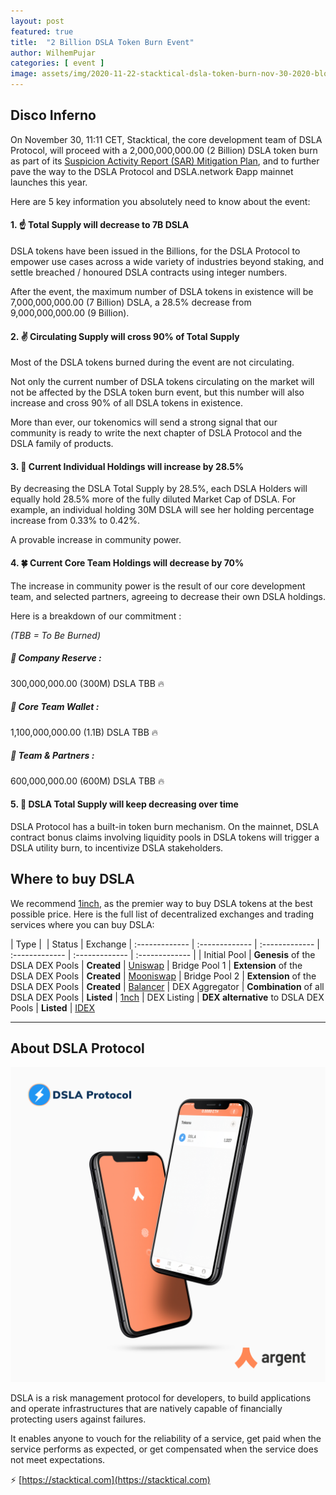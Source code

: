 ```yaml
---
layout: post
featured: true
title:  "2 Billion DSLA Token Burn Event"
author: WilhemPujar
categories: [ event ]
image: assets/img/2020-11-22-stacktical-dsla-token-burn-nov-30-2020-blockchain-cryptocurrency-defi.jpg
---
```


## Disco Inferno

On November 30, 11:11 CET, Stacktical, the core development team of DSLA Protocol, will proceed with a 2,000,000,000.00 (2 Billion) DSLA token burn as part of its [Suspicion Activity Report (SAR) Mitigation Plan](https://blog.stacktical.com/post-mortem/security/2020/11/14/suspicious-activity-report-mitigation-plan.html), and to further pave the way to the DSLA Protocol and DSLA.network Ðapp mainnet launches this year.

Here are 5 key information you absolutely need to know about the event:

#### 1. ☝️ Total Supply will decrease to 7B DSLA

DSLA tokens have been issued in the Billions, for the DSLA Protocol to empower use cases across a wide variety of industries beyond staking, and settle breached / honoured DSLA contracts using integer numbers. 

After the event, the maximum number of DSLA tokens in existence will be 7,000,000,000.00 (7 Billion) DSLA, a 28.5% decrease from 9,000,000,000.00 (9 Billion).

#### 2. ✌️ Circulating Supply will cross 90% of Total Supply

Most of the DSLA tokens burned during the event are not circulating. 

Not only the current number of DSLA tokens circulating on the market will not be affected by the DSLA token burn event, but this number will also increase and cross 90% of all DSLA tokens in existence. 

More than ever, our tokenomics will send a strong signal that our community is ready to write the next chapter of DSLA Protocol and the DSLA family of products.

#### 3. 🤟 Current Individual Holdings will increase by 28.5%

By decreasing the DSLA Total Supply by 28.5%, each DSLA Holders will equally hold 28.5% more of the fully diluted Market Cap of DSLA. For example, an individual holding 30M DSLA will see her holding percentage increase from 0.33% to 0.42%. 

A provable increase in community power.

#### 4. 🍀 Current Core Team Holdings will decrease by 70%

The increase in community power is the result of our core development team, and selected partners, agreeing to decrease their own DSLA holdings. 

Here is a breakdown of our commitment : 

*(TBB = To Be Burned)*

##### 👝 Company Reserve :
300,000,000.00 (300M) DSLA TBB 🔥

##### 🎒 Core Team Wallet :
1,100,000,000.00 (1.1B) DSLA TBB 🔥

##### 💼 Team & Partners :
600,000,000.00 (600M) DSLA TBB 🔥

#### 5. 👋 DSLA Total Supply will keep decreasing over time

DSLA Protocol has a built-in token burn mechanism. On the mainnet, DSLA contract bonus claims involving liquidity pools in DSLA tokens will trigger a DSLA utility burn, to incentivize DSLA stakeholders.

## Where to buy DSLA

We recommend [1inch](https://1inch.exchange/#/DSLA/ETH), as the premier way to buy DSLA tokens at the best possible price. Here is the full list of decentralized exchanges and trading services where you can buy DSLA:

| Type        |  | Status           | Exchange 
| :------------- | :------------- | :------------- | :------------- | :------------- | :------------- |
| Initial Pool | **Genesis** of the DSLA DEX Pools | **Created** | [Uniswap](https://uniswap.info/pair/0xd0fbb87e47da9987d345dbdf3a34d4266cf5ebe9)
| Bridge Pool 1 | **Extension** of the DSLA DEX Pools | **Created** | [Mooniswap](https://mooniswap.info/pair/0xd3FE251864dD3D69D47EBB0F530c8541856aA6BB)
| Bridge Pool 2 | **Extension** of the DSLA DEX Pools | **Created** | [Balancer](https://pools.balancer.exchange/#/pool/0xdff4f867855fd7db4d240b60fd0a88f6a049427a/)
| DEX Aggregator | **Combination** of all DSLA DEX Pools | **Listed** | [1nch](https://1inch.exchange/#/DSLA/ETH)
| DEX Listing | **DEX alternative** to DSLA DEX Pools | **Listed** | [IDEX](https://exchange.idex.io/trading/DSLA-ETH)

___

## About DSLA Protocol

![DSLA Network, the flagship application of DSLA Protocol, a risk management protocol for developers](/assets/img/2020-08-26-dsla-token-available-on-Argent-keyless-wallet-screenshot.jpg)

DSLA is a risk management protocol for developers, to build applications and operate infrastructures that are natively capable of financially protecting users against failures. 

It enables anyone to vouch for the reliability of a service, get paid when the service performs as expected, or get compensated when the service does not meet expectations.  

⚡️ [https://stacktical.com](https://stacktical.com)

